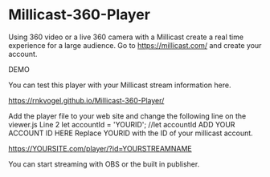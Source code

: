 # Millicast-360-Player

Using 360 video or a live 360 camera with a Millicast create a real time experience for a large audience.
Go to https://millicast.com/ and create your account.

DEMO

You can test this player with your Millicast stream information here.

https://rnkvogel.github.io/Millicast-360-Player/

Add the player file to your web site and change the following line on the viewer.js
Line 2 
let accountId = 'YOURID'; //let accountId ADD YOUR ACCOUNT ID HERE 
Replace YOURID with the ID of your millicast account.

https://YOURSITE.com/player/?id=YOURSTREAMNAME

You can start streaming with OBS or the built in publisher.




